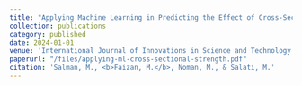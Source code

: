 ```yaml
---
title: "Applying Machine Learning in Predicting the Effect of Cross-Sectional Shape on the Axial Strength of Thermally Damaged and CFRP-Repaired Concrete Columns"
collection: publications
category: published
date: 2024-01-01
venue: 'International Journal of Innovations in Science and Technology (<b>IF = 4.312</b>)'
paperurl: "/files/applying-ml-cross-sectional-strength.pdf"
citation: 'Salman, M., <b>Faizan, M.</b>, Noman, M., & Salati, M.'
---
```

